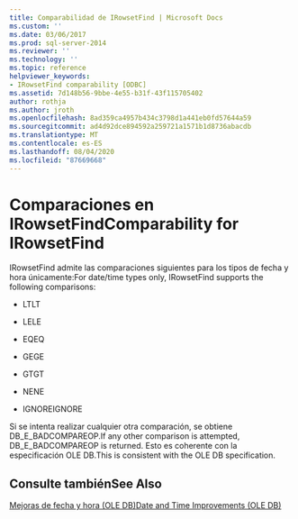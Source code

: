 ```yaml
---
title: Comparabilidad de IRowsetFind | Microsoft Docs
ms.custom: ''
ms.date: 03/06/2017
ms.prod: sql-server-2014
ms.reviewer: ''
ms.technology: ''
ms.topic: reference
helpviewer_keywords:
- IRowsetFind comparability [ODBC]
ms.assetid: 7d148b56-9bbe-4e55-b31f-43f115705402
author: rothja
ms.author: jroth
ms.openlocfilehash: 8ad359ca4957b434c3798d1a441eb0fd57644a59
ms.sourcegitcommit: ad4d92dce894592a259721a1571b1d8736abacdb
ms.translationtype: MT
ms.contentlocale: es-ES
ms.lasthandoff: 08/04/2020
ms.locfileid: "87669668"
---
```

# <a name="comparability-for-irowsetfind"></a><span data-ttu-id="d64de-102">Comparaciones en IRowsetFind</span><span class="sxs-lookup"><span data-stu-id="d64de-102">Comparability for IRowsetFind</span></span>
  <span data-ttu-id="d64de-103">IRowsetFind admite las comparaciones siguientes para los tipos de fecha y hora únicamente:</span><span class="sxs-lookup"><span data-stu-id="d64de-103">For date/time types only, IRowsetFind supports the following comparisons:</span></span>  
  
-   <span data-ttu-id="d64de-104">LT</span><span class="sxs-lookup"><span data-stu-id="d64de-104">LT</span></span>  
  
-   <span data-ttu-id="d64de-105">LE</span><span class="sxs-lookup"><span data-stu-id="d64de-105">LE</span></span>  
  
-   <span data-ttu-id="d64de-106">EQ</span><span class="sxs-lookup"><span data-stu-id="d64de-106">EQ</span></span>  
  
-   <span data-ttu-id="d64de-107">GE</span><span class="sxs-lookup"><span data-stu-id="d64de-107">GE</span></span>  
  
-   <span data-ttu-id="d64de-108">GT</span><span class="sxs-lookup"><span data-stu-id="d64de-108">GT</span></span>  
  
-   <span data-ttu-id="d64de-109">NE</span><span class="sxs-lookup"><span data-stu-id="d64de-109">NE</span></span>  
  
-   <span data-ttu-id="d64de-110">IGNORE</span><span class="sxs-lookup"><span data-stu-id="d64de-110">IGNORE</span></span>  
  
 <span data-ttu-id="d64de-111">Si se intenta realizar cualquier otra comparación, se obtiene DB_E_BADCOMPAREOP.</span><span class="sxs-lookup"><span data-stu-id="d64de-111">If any other comparison is attempted, DB_E_BADCOMPAREOP is returned.</span></span> <span data-ttu-id="d64de-112">Esto es coherente con la especificación OLE DB.</span><span class="sxs-lookup"><span data-stu-id="d64de-112">This is consistent with the OLE DB specification.</span></span>  
  
## <a name="see-also"></a><span data-ttu-id="d64de-113">Consulte también</span><span class="sxs-lookup"><span data-stu-id="d64de-113">See Also</span></span>  
 [<span data-ttu-id="d64de-114">Mejoras de fecha y hora &#40;OLE DB&#41;</span><span class="sxs-lookup"><span data-stu-id="d64de-114">Date and Time Improvements &#40;OLE DB&#41;</span></span>](date-and-time-improvements-ole-db.md)  
  
  
